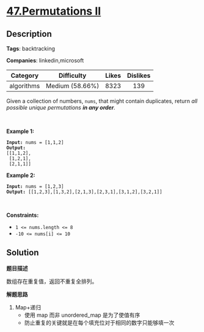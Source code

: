# [47.Permutations II](https://leetcode.com/problems/permutations-ii/description/)

## Description

**Tags**: backtracking

**Companies**: linkedin,microsoft

| Category | Difficulty | Likes | Dislikes |
| :------: | :--------: | :---: | :------: |
| algorithms | Medium (58.66%) | 8323 | 139 |

<p>Given a collection of numbers, <code>nums</code>,&nbsp;that might contain duplicates, return <em>all possible unique permutations <strong>in any order</strong>.</em></p>
<p>&nbsp;</p>
<p><strong class="example">Example 1:</strong></p>
<pre><code><strong>Input:</strong> nums = [1,1,2]
<strong>Output:</strong>
[[1,1,2],
 [1,2,1],
 [2,1,1]]</code></pre>
<p><strong class="example">Example 2:</strong></p>
<pre><code><strong>Input:</strong> nums = [1,2,3]
<strong>Output:</strong> [[1,2,3],[1,3,2],[2,1,3],[2,3,1],[3,1,2],[3,2,1]]</code></pre>
<p>&nbsp;</p>
<p><strong>Constraints:</strong></p>
<ul>
  <li><code>1 &lt;= nums.length &lt;= 8</code></li>
  <li><code>-10 &lt;= nums[i] &lt;= 10</code></li>
</ul>

## Solution

**题目描述**

数组存在重复值，返回不重复全排列。

**解题思路**

1. Map+递归
   - 使用 map 而非 unordered_map 是为了使值有序
   - 防止重复的关键就是在每个填充位对于相同的数字只能够填一次

